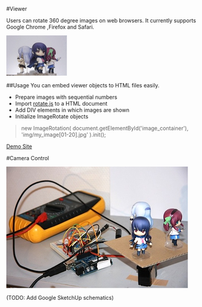 #Viewer

Users can rotate 360 degree images on web browsers. It currently supports Google Chrome ,Firefox and Safari.

![Sample](https://github.com/maripo/img_rotation/raw/master/viewer/img/ab_animation.gif)

##Usage
You can embed viewer objects to HTML files easily.
* Prepare images with sequential numbers
* Import [rotate.js](https://github.com/maripo/img_rotation/blob/master/viewer/rotate.js) to a HTML document
* Add DIV elements in which images are shown
* Initialize ImageRotate objects

>new ImageRotation(
>				document.getElementById('image_container'),
>				'img/my_image[01-20].jpg'
>				).init();

[Demo Site](http://maripo.org/img_rotation/viewer/)

#Camera Control

![Implementation example](https://github.com/maripo/img_rotation/raw/master/doc/photo_booth.jpg)

(TODO: Add Google SketchUp schematics)